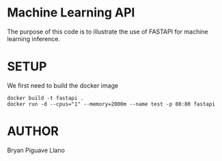# Machine Learning API

The purpose of this code is to illustrate the use of FASTAPI 
for machine learning inference. 


# SETUP 
We first need to build the docker image
```
docker build -t fastapi .
docker run -d --cpus="1" --memory=2000m --name test -p 80:80 fastapi
```
# AUTHOR 
Bryan Piguave Llano

